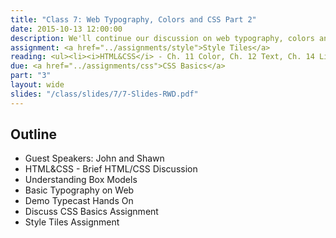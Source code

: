 ```yaml
---
title: "Class 7: Web Typography, Colors and CSS Part 2"
date: 2015-10-13 12:00:00
description: We'll continue our discussion on web typography, colors and styles.  We'll also do a hands-on CSS exercise in class using CodePen.  Special Guest Speakers <a href="http://shawnbeatty.com">Shawn Beatty</a> and <a href="https://www.linkedin.com/in/jonathanwoodruff">Jon Woodruff</a> from the Nesnadny + Schwartz agency.  In class, I'll have you <a href="/class/survey/">take the mid-semester survey.</a>
assignment: <a href="../assignments/style">Style Tiles</a>
reading: <ul><li><i>HTML&CSS</i> - Ch. 11 Color, Ch. 12 Text, Ch. 14 Lists Tables & Forms</li><li><i>Mobile First</i> - Ch.4 Organization, Ch. 5 Actions, Ch. 6 Inputs (if you didn't read this last week)</li><li><a href="http://alistapart.com/article/how-we-read">How We Read by Jason Santa Maria</a></li><li><a href="http://www.smashingmagazine.com/2014/09/balancing-line-length-font-size-responsive-web-design/">Size Matters - Balancing Line Length and Font Size in Responsive Web Design</a></li></ul>
due: <a href="../assignments/css">CSS Basics</a>
part: "3"
layout: wide
slides: "/class/slides/7/7-Slides-RWD.pdf"
---
```


## Outline

* Guest Speakers: John and Shawn
* HTML&CSS - Brief HTML/CSS Discussion
* Understanding Box Models
* Basic Typography on Web
* Demo Typecast Hands On
* Discuss CSS Basics Assignment
* Style Tiles Assignment